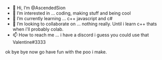 - 👋 Hi, I’m @AscendedSion
- 👀 I’m interested in ... coding, making stuff and being cool
- 🌱 I’m currently learning ... c++ javascript and c#
- 💞️ I’m looking to collaborate on ... nothing really. Until i learn c++ thats when i'll probably colab.
- 📫 How to reach me ... i have a discord i guess you could use that Valentine#3333

ok bye bye now go have fun with the poo i make.
